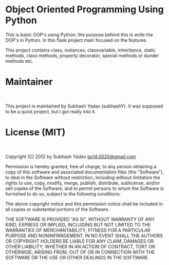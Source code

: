<h1>Object Oriented Programming Using Python</h1>

This is basic OOP's using Python. the purpose behind this is write the OOP's in Python.
 In this flask project main focused on the features.

This project contains class, instances, classvariable, inheritance, static methods, class methods, property decorator, special methods or dunder methods etc.


<h1>Maintainer</h1></br>

This project is maintained by Subhash Yadav (subhashY). It was supposed to be a quick project, but I got really into it.


<h1>License (MIT)</h1></br>

Copyright (C) 2012 by Subhash Yadav gu14.0020@gmail.com

Permission is hereby granted, free of charge, to any person obtaining a copy of this software and associated documentation files (the "Software"), to deal in the Software without restriction, including without limitation the rights to use, copy, modify, merge, publish, distribute, sublicense, and/or sell copies of the Software, and to permit persons to whom the Software is furnished to do so, subject to the following conditions:

The above copyright notice and this permission notice shall be included in all copies or substantial portions of the Software.

THE SOFTWARE IS PROVIDED "AS IS", WITHOUT WARRANTY OF ANY KIND, EXPRESS OR IMPLIED, INCLUDING BUT NOT LIMITED TO THE WARRANTIES OF MERCHANTABILITY, FITNESS FOR A PARTICULAR PURPOSE AND NONINFRINGEMENT. IN NO EVENT SHALL THE AUTHORS OR COPYRIGHT HOLDERS BE LIABLE FOR ANY CLAIM, DAMAGES OR OTHER LIABILITY, WHETHER IN AN ACTION OF CONTRACT, TORT OR OTHERWISE, ARISING FROM, OUT OF OR IN CONNECTION WITH THE SOFTWARE OR THE USE OR OTHER DEALINGS IN THE SOFTWARE.
